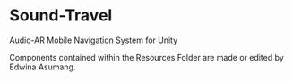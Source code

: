 # Sound-Travel
Audio-AR Mobile Navigation System for Unity

Components contained within the Resources Folder are made or edited by Edwina Asumang.
